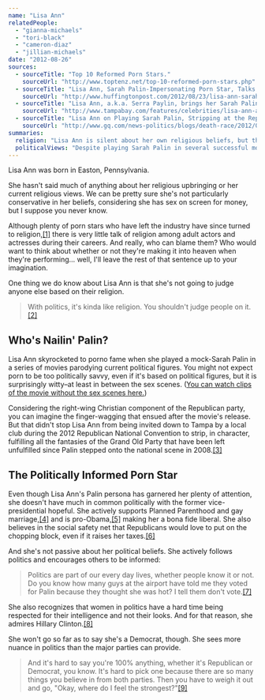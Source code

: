 ```yaml
---
name: "Lisa Ann"
relatedPeople:
  - "gianna-michaels"
  - "tori-black"
  - "cameron-diaz"
  - "jillian-michaels"
date: "2012-08-26"
sources:
  - sourceTitle: "Top 10 Reformed Porn Stars."
    sourceUrl: "http://www.toptenz.net/top-10-reformed-porn-stars.php"
  - sourceTitle: "Lisa Ann, Sarah Palin-Impersonating Porn Star, Talks Obama, Upcoming Show in Tampa for RNC."
    sourceUrl: "http://www.huffingtonpost.com/2012/08/23/lisa-ann-sarah-palin-rnc_n_1824411.html"
  - sourceTitle: "Lisa Ann, a.k.a. Serra Paylin, brings her Sarah Palin act to the RNC in Tampa."
    sourceUrl: "http://www.tampabay.com/features/celebrities/lisa-ann-aka-serra-paylin-brings-her-sarah-palin-act-to-the-rnc-in-tampa/1247462"
  - sourceTitle: "Lisa Ann on Playing Sarah Palin, Stripping at the Republican National Convention, and Endorsing Obama."
    sourceUrl: "http://www.gq.com/news-politics/blogs/death-race/2012/08/the-gqa-lisa-ann-on-playing-sarah-palin-stripping-at-the-republican-convention-and-endorsing-obama.html"
summaries:
  religion: "Lisa Ann is silent about her own religious beliefs, but thinks people should not be judged based on their religion."
  politicalViews: "Despite playing Sarah Palin in several successful movies, she is very liberal and supports Obama."
---
```


Lisa Ann was born in Easton, Pennsylvania.

She hasn't said much of anything about her religious upbringing or her current religious views. We can be pretty sure she's not particularly conservative in her beliefs, considering she has sex on screen for money, but I suppose you never know.

Although plenty of porn stars who have left the industry have since turned to religion,<a class="source-citation" href="#http%3A%2F%2Fwww.toptenz.net%2Ftop-10-reformed-porn-stars.php" title="Top 10 Reformed Porn Stars.">[1]</a> there is very little talk of religion among adult actors and actresses during their careers. And really, who can blame them? Who would want to think about whether or not they're making it into heaven when they're performing… well, I'll leave the rest of that sentence up to your imagination.

One thing we do know about Lisa Ann is that she's not going to judge anyone else based on their religion.

>With politics, it's kinda like religion. You shouldn't judge people on it.<a class="source-citation" href="#http%3A%2F%2Fwww.huffingtonpost.com%2F2012%2F08%2F23%2Flisa-ann-sarah-palin-rnc_n_1824411.html" title="Lisa Ann, Sarah Palin-Impersonating Porn Star, Talks Obama, Upcoming Show in Tampa for RNC.">[2]</a>

## 

## Who's Nailin' Palin?

Lisa Ann skyrocketed to porno fame when she played a mock-Sarah Palin in a series of movies parodying current political figures. You might not expect porn to be too politically savvy, even if it's based on political figures, but it is surprisingly witty–at least in between the sex scenes. ([You can watch clips of the movie without the sex scenes here.](http://www.youtube.com/watch?v=gxlAhlHqrrc))

Considering the right-wing Christian component of the Republican party, you can imagine the finger-wagging that ensued after the movie's release. But that didn't stop Lisa Ann from being invited down to Tampa by a local club during the 2012 Republican National Convention to strip, in character, fulfilling all the fantasies of the Grand Old Party that have been left unfulfilled since Palin stepped onto the national scene in 2008.<a class="source-citation" href="#http%3A%2F%2Fwww.tampabay.com%2Ffeatures%2Fcelebrities%2Flisa-ann-aka-serra-paylin-brings-her-sarah-palin-act-to-the-rnc-in-tampa%2F1247462" title="Lisa Ann, a.k.a. Serra Paylin, brings her Sarah Palin act to the RNC in Tampa.">[3]</a>

## The Politically Informed Porn Star

Even though Lisa Ann's Palin persona has garnered her plenty of attention, she doesn't have much in common politically with the former vice-presidential hopeful. She actively supports Planned Parenthood and gay marriage,<a class="source-citation" href="#http%3A%2F%2Fwww.tampabay.com%2Ffeatures%2Fcelebrities%2Flisa-ann-aka-serra-paylin-brings-her-sarah-palin-act-to-the-rnc-in-tampa%2F1247462" title="Lisa Ann, a.k.a. Serra Paylin, brings her Sarah Palin act to the RNC in Tampa.">[4]</a> and is pro-Obama,<a class="source-citation" href="#http%3A%2F%2Fwww.huffingtonpost.com%2F2012%2F08%2F23%2Flisa-ann-sarah-palin-rnc_n_1824411.html" title="Lisa Ann, Sarah Palin-Impersonating Porn Star, Talks Obama, Upcoming Show in Tampa for RNC.">[5]</a> making her a bona fide liberal. She also believes in the social safety net that Republicans would love to put on the chopping block, even if it raises her taxes.<a class="source-citation" href="#http%3A%2F%2Fwww.huffingtonpost.com%2F2012%2F08%2F23%2Flisa-ann-sarah-palin-rnc_n_1824411.html" title="Lisa Ann, Sarah Palin-Impersonating Porn Star, Talks Obama, Upcoming Show in Tampa for RNC.">[6]</a>

And she's not passive about her political beliefs. She actively follows politics and encourages others to be informed:

>Politics are part of our every day lives, whether people know it or not. Do you know how many guys at the airport have told me they voted for Palin because they thought she was hot? I tell them don't vote.<a class="source-citation" href="#http%3A%2F%2Fwww.tampabay.com%2Ffeatures%2Fcelebrities%2Flisa-ann-aka-serra-paylin-brings-her-sarah-palin-act-to-the-rnc-in-tampa%2F1247462" title="Lisa Ann, a.k.a. Serra Paylin, brings her Sarah Palin act to the RNC in Tampa.">[7]</a>

She also recognizes that women in politics have a hard time being respected for their intelligence and not their looks. And for that reason, she admires Hillary Clinton.<a class="source-citation" href="#http%3A%2F%2Fwww.tampabay.com%2Ffeatures%2Fcelebrities%2Flisa-ann-aka-serra-paylin-brings-her-sarah-palin-act-to-the-rnc-in-tampa%2F1247462" title="Lisa Ann, a.k.a. Serra Paylin, brings her Sarah Palin act to the RNC in Tampa.">[8]</a>

She won't go so far as to say she's a Democrat, though. She sees more nuance in politics than the major parties can provide.

>And it's hard to say you're 100% anything, whether it's Republican or Democrat, you know. It's hard to pick one because there are so many things you believe in from both parties. Then you have to weigh it out and go, "Okay, where do I feel the strongest?"<a class="source-citation" href="#http%3A%2F%2Fwww.gq.com%2Fnews-politics%2Fblogs%2Fdeath-race%2F2012%2F08%2Fthe-gqa-lisa-ann-on-playing-sarah-palin-stripping-at-the-republican-convention-and-endorsing-obama.html" title="Lisa Ann on Playing Sarah Palin, Stripping at the Republican National Convention, and Endorsing Obama.">[9]</a>
